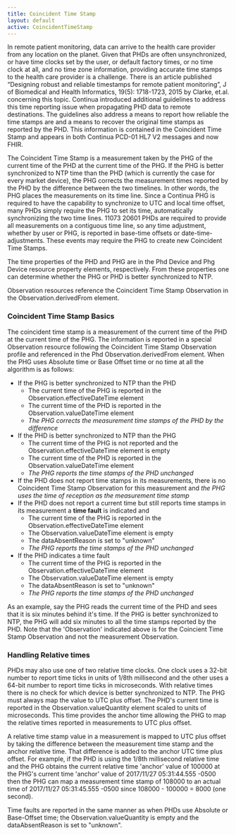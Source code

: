 ```yaml
---
title: Coincident Time Stamp
layout: default
active: CoincidentTimeStamp
---
```


In remote patient monitoring, data can arrive to the health care provider from any location on the planet. Given that PHDs are often unsynchronized, or have time clocks set by the user, or default factory times, or no time clock at all, and no time zone information, providing accurate time stamps to the health care provider is a challenge. There is an article published “Designing robust and reliable timestamps for remote patient monitoring”, J of Biomedical and Health Informatics, 19(5): 1718-1723, 2015 by Clarke, et.al. concerning this topic. Continua introduced additional guidelines to address this time reporting issue when propagating PHD data to remote destinations. The guidelines also address a means to report how reliable the time stamps are and a means to recover the original time stamps as reported by the PHD. This information is contained in the Coincident Time Stamp and appears in both Continua PCD-01 HL7 V2 messages and now FHIR.

The Coincident Time Stamp is a measurement taken by the PHG of the current time of the PHD at the current time of the PHG. If the PHG is better synchronized to NTP time than the PHD (which is currently the case for every market device), the PHG corrects the measurement times reported by the PHD by the difference between the two timelines. In other words, the PHG places the measurements on its time line. Since a Continua PHG is required to have the capability to synchronize to UTC and local time offset, many PHDs simply require the PHG to set its time, automatically synchronizing the two time lines. 11073 20601 PHDs are required to provide all measurements on a contiguous time line, so any time adjustment, whether by user or PHG, is reported in base-time offsets or date-time-adjustments. These events may require the PHG to create new Coincident Time Stamps.

The time properties of the PHD and PHG are in the Phd Device and Phg Device resource property elements, respectively. From these properties one can determine whether the PHG or PHD is better synchronized to NTP.

Observation resources reference the Coincident Time Stamp Observation in the Observation.derivedFrom element.

### Coincident Time Stamp Basics
The coincident time stamp is a measurement of the current time of the PHD at the current time of the PHG. The information is reported in a special Observation resource following the Coincident Time Stamp Observation profile and referenced in the Phd Observation.derivedFrom element. When the PHG uses Absolute time or Base Offset time or no time at all the algorithm is as follows:

- If the PHG is better synchronized to NTP than the PHD
  - The current time of the PHG is reported in the Observation.effectiveDateTime element
  - The current time of the PHD is reported in the Observation.valueDateTime element
  - *The PHG corrects the measurement time stamps of the PHD by the difference*
- If the PHD is better synchronized to NTP than the PHG 
  - The current time of the PHG is not reported and the Observation.effectiveDateTime element is empty
  - The current time of the PHD is reported in the Observation.valueDateTime element
  - *The PHG reports the time stamps of the PHD unchanged*
- If the PHD does not report time stamps in its measurements, there is no Coincident Time Stamp Observation for this measurement and *the PHG uses the time of reception as the measurement time stamp*
- If the PHD does not report a current time but still reports time stamps in its measurement a **time fault** is indicated and
  - The current time of the PHG is reported in the Observation.effectiveDateTime element
  - The Observation.valueDateTime element is empty
  - The dataAbsentReason is set to "unknown"
  - *The PHG reports the time stamps of the PHD unchanged*
- If the PHD indicates a time fault
  - The current time of the PHG is reported in the Observation.effectiveDateTime element
  - The Observation.valueDateTime element is empty
  - The dataAbsentReason is set to "unknown"
  - *The PHG reports the time stamps of the PHD unchanged*

As an example, say the PHG reads the current time of the PHD and sees that it is six minutes behind it's time. If the PHG is better synchronized to NTP, the PHG will add six minutes to all the time stamps reported by the PHD. Note that the 'Observation' indicated above is for the Coincient Time Stamp Observation and not the measurement Observation.
### Handling Relative times
PHDs may also use one of two relative time clocks. One clock uses a 32-bit number to report time ticks in units of 1/8th millisecond and the other uses a 64-bit number to report time ticks in microseconds. With relative times there is no check for which device is better synchronized to NTP. The PHG must always map the value to UTC plus offset. The PHD's current time is reported in the Observation.valueQuantity element scaled to units of microseconds. This time provides the anchor time allowing the PHG to map the relative times reported in measurements to UTC plus offset.

A relative time stamp value in a measurement is mapped to UTC plus offset by taking the difference between the measurement time stamp and the anchor relative time. That difference is added to the anchor UTC time plus offset. For example, if the PHD is using the 1/8th millisecond relative time and the PHG obtains the current relative time 'anchor' value of 100000 at the PHG's current time 'anchor' value of 2017/11/27 05:31:44.555 -0500 then the PHG can map a measurement time stamp of 108000 to an actual time of 2017/11/27 05:31:45.555 -0500 since 108000 - 100000 = 8000 (one second).

Time faults are reported in the same manner as when PHDs use Absolute or Base-Offset time; the Observation.valueQuantity is empty and the dataAbsentReason is set to "unknown".
